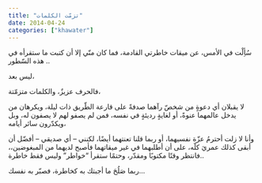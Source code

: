 ```yaml
---
title: "تزمّت الكلمات"
date: 2014-04-24
categories: ["khawater"]
---
```


سُأِلْت في الأمس، عن ميقات خاطرتي القادمة، فما كان منّي إلا أن كتبت ما ستقرأه في هذه السّطور ..



ليس بعد،

فالحرف عزيزٌ، والكلمات متزمّتة،

لا يقبلان أي دعوةٍ من شخصّ رآهما صدفةً على قارعة الطّريق ذات ليلة، ويكرهان من يدخل عالمهما عنوةً، أو لغايةٍ رديئةٍ في نفسه، فمن لم يصفو لهم لا يصفون له، وبل ويكدّرون سائر أيامه،

وأنا لا زلت أحترمُ عزّة نفسيهما، أو ربما قلنا تعنتهما أيضًا، لكنني – أي صديقي – أفضّل أن أبقى كذلك عمريَ كلّه، على أن أطلبهما في غير ميقاتهما فأصبح لديهما من المبغوضين،، فانتظر وقتًا مكتوبًا ومقدّر، وحتمًا ستقرأ “خواطر” وليس فقط خاطرة..


ربما صَلُحَ ما أجبتك به كخاطرة، فصبّر به نفسك...